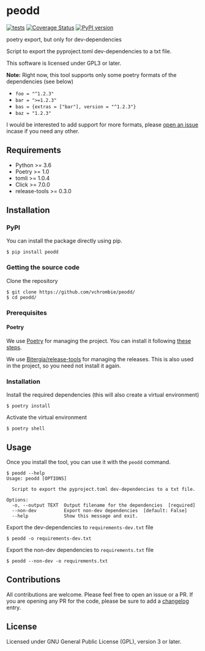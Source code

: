 # peodd 
[![tests](https://github.com/vchrombie/peodd/actions/workflows/tests.yml/badge.svg)](https://github.com/vchrombie/peodd/actions/workflows/tests.yml) 
[![Coverage Status](https://coveralls.io/repos/github/vchrombie/peodd/badge.svg?branch=master)](https://coveralls.io/github/vchrombie/peodd?branch=master) 
[![PyPI version](https://badge.fury.io/py/peodd.svg)](https://badge.fury.io/py/peodd)

poetry export, but only for dev-dependencies

Script to export the pyproject.toml dev-dependencies to a txt file.

This software is licensed under GPL3 or later.

**Note:** Right now, this tool supports only some poetry formats of the dependencies (see below)

- `foo = "^1.2.3"`
- `bar = ">=1.2.3"`
- `bas = {extras = ["bar"], version = "^1.2.3"}`
- `baz = "1.2.3"`

I would be interested to add support for more formats, please 
[open an issue](https://github.com/vchrombie/peodd/issues/new) incase if you need any other. 

## Requirements

 * Python >= 3.6
 * Poetry >= 1.0
 * tomli >= 1.0.4
 * Click >= 7.0.0
 * release-tools >= 0.3.0

## Installation

### PyPI

You can install the package directly using pip.
```
$ pip install peodd
```

### Getting the source code

Clone the repository
```
$ git clone https://github.com/vchrombie/peodd/
$ cd peodd/
```

### Prerequisites

#### Poetry

We use [Poetry](https://python-poetry.org/docs/) for managing the project.
You can install it following [these steps](https://python-poetry.org/docs/#installation).

We use [Bitergia/release-tools](https://github.com/Bitergia/release-tools) for managing 
the releases. This is also used in the project, so you need not install it again.

### Installation

Install the required dependencies (this will also create a virtual environment)
```
$ poetry install
```

Activate the virtual environment
```
$ poetry shell
```

## Usage

Once you install the tool, you can use it with the `peodd` command.
```
$ peodd --help
Usage: peodd [OPTIONS]

  Script to export the pyproject.toml dev-dependencies to a txt file.

Options:
  -o, --output TEXT  Output filename for the dependencies  [required]
  --non-dev          Export non-dev dependencies  [default: False]
  --help             Show this message and exit.
```

Export the dev-dependencies to `requirements-dev.txt` file
```
$ peodd -o requirements-dev.txt
```

Export the non-dev dependencies to `requirements.txt` file
```
$ peodd --non-dev -o requirements.txt
```

## Contributions

All contributions are welcome. Please feel free to open an issue or a PR. 
If you are opening any PR for the code, please be sure to add a 
[changelog](https://github.com/Bitergia/release-tools#changelog) entry.

## License

Licensed under GNU General Public License (GPL), version 3 or later.
